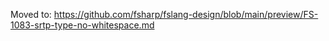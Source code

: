 Moved to: https://github.com/fsharp/fslang-design/blob/main/preview/FS-1083-srtp-type-no-whitespace.md